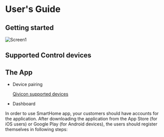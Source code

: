 # User's Guide

## Getting started
![Screen1]({{site.url}}{{site.baseurl}}https://www.qivicon.com/assets/Products/_resampled/SetSize500500-2018-QIVICON-Home-Base-2.0.png)   


## Supported Control devices
## The App
* Device pairing

  [Qivicon supported devices](https://www.qivicon.com/assets/Products/Uploads/QIVICON-Kompatibilitaetsliste.pdf)
* Dashboard

In order to use SmartHome app, your customers should have accounts for the application. After downloading the application from the App Store (for iOS users) or Google Play (for Android devices), the users should register themselves in following steps:


